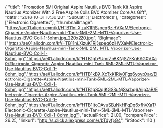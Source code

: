 {
	"title": "Promotion 5Ml Original Aspire Nautilus BVC Tank Kit Aspire Nautilus Atomizer With 2 Free Aspire Coils BVC Atomizer Core As Gift",
	"date": "2018-10-31 10:30:20",
	"SubCat": ["Electronics"],
	"categories": ["Electronic Cigarettes"],
	"thumbnailImage": "https://ae01.alicdn.com/kf/HTB11ni.XjzuK1RjSspeq6ziHVXaM/Electronic-Cigarette-Aspire-Nautilus-mini-Tank-5ML-2ML-MTL-Vaporizer-Use-Nautilus-BVC-Coil-1-8ohm.jpg_220x220.jpg",
	"BigImage": ["https://ae01.alicdn.com/kf/HTB11ni.XjzuK1RjSspeq6ziHVXaM/Electronic-Cigarette-Aspire-Nautilus-mini-Tank-5ML-2ML-MTL-Vaporizer-Use-Nautilus-BVC-Coil-1-8ohm.jpg","https://ae01.alicdn.com/kf/HTB1gbPUmrZnBKNjSZFKq6AGOVXa0/Electronic-Cigarette-Aspire-Nautilus-mini-Tank-5ML-2ML-MTL-Vaporizer-Use-Nautilus-BVC-Coil-1-8ohm.jpg","https://ae01.alicdn.com/kf/HTB1kB9_XcTxK1Rjy0Fgq6yovpXax/Electronic-Cigarette-Aspire-Nautilus-mini-Tank-5ML-2ML-MTL-Vaporizer-Use-Nautilus-BVC-Coil-1-8ohm.jpg","https://ae01.alicdn.com/kf/HTB1gSQqIKGSBuNjSspbq6AiipXaB/Electronic-Cigarette-Aspire-Nautilus-mini-Tank-5ML-2ML-MTL-Vaporizer-Use-Nautilus-BVC-Coil-1-8ohm.jpg","https://ae01.alicdn.com/kf/HTB1ItoOAvuSBuNkHFqDq6xfhVXaT/Electronic-Cigarette-Aspire-Nautilus-mini-Tank-5ML-2ML-MTL-Vaporizer-Use-Nautilus-BVC-Coil-1-8ohm.jpg"],
	"actualPrice": 21.00,
	"comparePrice": 26.25,
	"linkurl": "http://s.click.aliexpress.com/e/bTdyfpG4",
	"inStock": 110
}

